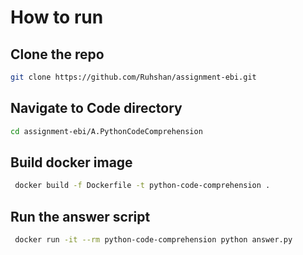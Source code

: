 # How to run

## Clone the repo

```bash
git clone https://github.com/Ruhshan/assignment-ebi.git
```

## Navigate to Code directory
```bash
cd assignment-ebi/A.PythonCodeComprehension
```

## Build docker image
```bash
 docker build -f Dockerfile -t python-code-comprehension . 
```

## Run the answer script
```bash
 docker run -it --rm python-code-comprehension python answer.py
```